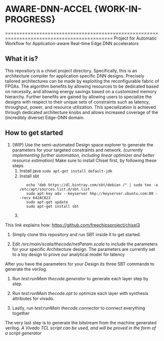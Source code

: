 # AWARE-DNN-ACCEL {WORK-IN-PROGRESS}
============================================================================================
Project for Automatic Workflow for Application-aware Real-time Edge DNN accelerators
## What it is?
This repository is a chisel project directory. Specifically, this is an architecture compiler for application specific DNN designs. Precisely tailored architectures can be made by exploiting the reconfigurable fabric of FPGAs. The algorithm benefits by allowing resources to be dedicated based on necessity, and allowing energy savings based on a customized memory hierarchy. Further benefits are gained by allowing users to specialize the designs with respect to their unique sets of constraints such as latency, throughput, power, and resource utilization. This specialization is achieved through dedicated architecture knobs and allows increased coverage of the (incredibly diverse) Edge-DNN domain.

## How to get started
1. (WIP) Use the semi-automated Design space explorer to generate the parameters for your targeted constraints and network.
    *(currently implementing further automation, including linear optimizer and better resource estimation)*
Make sure to install Chisel first, by following these steps 
      1. Install java
         ```sudo apt-get install default-jdk```
      1. Install sbt
          ```
             echo "deb https://dl.bintray.com/sbt/debian /" | sudo tee -a /etc/apt/sources.list.d/sbt.list	
             sudo apt-key adv --keyserver hkp://keyserver.ubuntu.com:80 --recv 642AC823	
             sudo apt-get update	
             sudo apt-get install sbt
           ```
      1.
This link explains how:
https://github.com/freechipsproject/chisel3
1. Simply clone this repository and run SBT inside it to get started.

1. Edit */src/main/scala/thecode/netParam.scala* to include the parameters for your specific Architecture design.
The parameters are currently set to a toy design to prove our analytical model for latency

After you have the parameters for your Design its three SBT commands to generate the verilog.

1. Run *test:runMain thecode.generator* to generate each layer step by step.

1. Run *test:runMain thecode.opt* to optimize each layer with synthesis attributes for vivado.

1. Lastly, run *test:runMain thecode.connector* to connect everything together

The very last step is to generate the bitstream from the machine generated verilog.
*A Vivado TCL script can be used, and will be proved in the form of a script generator*


